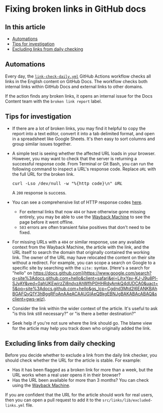 # Fixing broken links in GitHub docs

## In this article

- [Automations](#automations)
- [Tips for investigation](#tips-for-investigation)
- [Excluding links from daily checking](#excluding-links-from-daily-checking)

## Automations

Every day, the [`link-check-daily.yml`](https://github.com/github/docs-internal/blob/main/.github/workflows/link-check-daily.yml) GitHub Actions workflow checks all links in the English content on GitHub Docs. The workflow checks both internal links within GitHub Docs and external links to other domains.

If the action finds any broken links, it opens an internal issue for the Docs Content team with the `broken link report` label.

## Tips for investigation

- If there are a lot of broken links, you may find it helpful to copy the report into a text editor, convert it into a tab delimited format, and open in a spreadsheet like Google Sheets. It's then easy to sort columns and group similar issues together.

- A simple test is seeing whether the affected URL loads in your browser. However, you may want to check that the server is returning a successful response code. From Terminal or Git Bash, you can run the following command to inspect a URL's response code. Replace <code><em>URL</em></code> with the full URL for the broken link.
        <pre>
        curl -Lso /dev/null -w "%{http_code}\n" <em>URL</em>
        </pre>
  A `200` response is success.

- You can see a comprehensive list of HTTP response codes [here](https://developer.mozilla.org/en-US/docs/Web/HTTP/Status).
  - For external links that now `404` or have otherwise gone missing entirely, you may be able to use the [Wayback Machine](https://web.archive.org) to see the page before it went offline.
  - `503` errors are often transient false positives that don't need to be fixed.

- For missing URLs with a `404` or similar response, use any available context from the Wayback Machine, the article with the link, and the URL itself to search the domain that originally contained the working link. The owner of the URL may have relocated the content on their site without a redirect. For example, you can scope a search on Google to a specific site by searching with the `site:` syntax. [Here's a search for "hello" on https://docs.github.com](https://www.google.com/search?q=site%3Adocs.github.com+hello&client=safari&ei=LjhxYav-KJ-J9u8Pl-SJyAY&ved=0ahUKEwirzZi8ndvzAhWfhP0HHRdyAmkQ4dUDCA0&uact=5&oq=site%3Adocs.github.com+hello&gs_lcp=Cgdnd3Mtd2l6EANKBAhBGAFQyQ1Y3hBggRFoAnAAeACAAUGIAeQBkgEBNJgBAKABAcABAQ&sclient=gws-wiz).

- Consider the link within the wider context of the article. It's useful to ask "is this link still necessary?" or "is there a better destination?"

- Seek help if you're not sure where the link should go. The blame view for the article may help you track down who originally added the link.

## Excluding links from daily checking

Before you decide whether to exclude a link from the daily link checker, you should check whether the URL for the article is stable. For example:

- Has it has been flagged as a broken link for more than a week, but the URL works when a real user opens it in their browser?
- Has the URL been available for more than 3 months? You can check using the [Wayback Machine](https://web.archive.org).

If you are confident that the URL for the article should work for real users, then you can open a pull request to add it to the `src/links/lib/excluded-links.yml` file.
